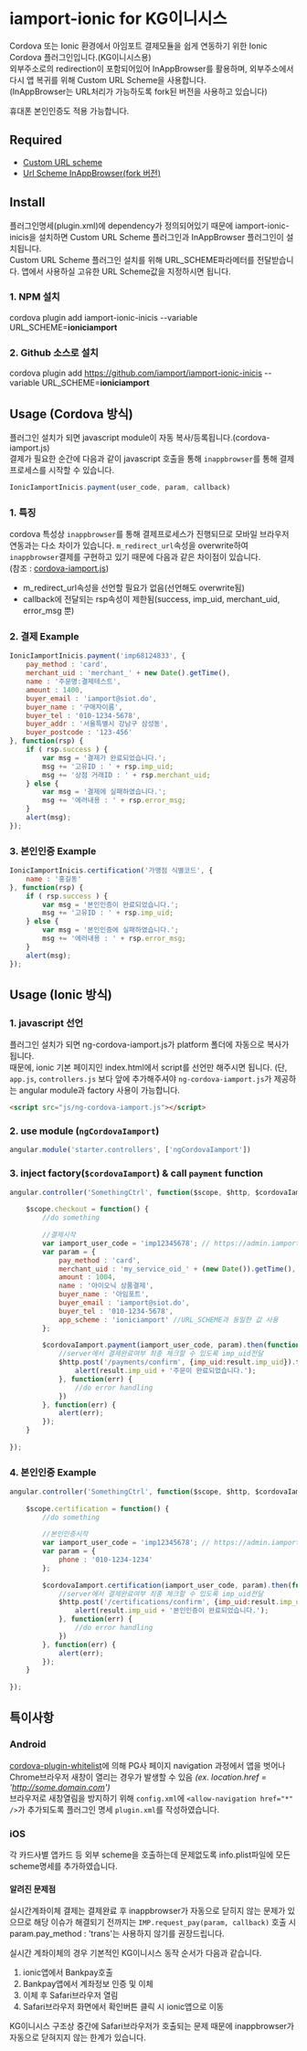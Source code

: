 # iamport-ionic for KG이니시스
Cordova 또는 Ionic 환경에서 아임포트 결제모듈을 쉽게 연동하기 위한 Ionic Cordova 플러그인입니다.(KG이니시스용)  
외부주소로의 redirection이 포함되어있어 InAppBrowser를 활용하며, 외부주소에서 다시 앱 복귀를 위해 Custom URL Scheme을 사용합니다.  
(InAppBrowser는 URL처리가 가능하도록 fork된 버전을 사용하고 있습니다)  

휴대폰 본인인증도 적용 가능합니다.   

## Required

- [Custom URL scheme](https://github.com/EddyVerbruggen/Custom-URL-scheme)
- [Url Scheme InAppBrowser(fork 버전)](https://github.com/iamport/cordova-plugin-inappbrowser)

## Install

플러그인명세(plugin.xml)에 dependency가 정의되어있기 때문에 iamport-ionic-inicis을 설치하면 Custom URL Scheme 플러그인과 InAppBrowser 플러그인이 설치됩니다.  
Custom URL Scheme 플러그인 설치를 위해 URL_SCHEME파라메터를 전달받습니다. 앱에서 사용하실 고유한 URL Scheme값을 지정하시면 됩니다.  

### 1. NPM 설치
cordova plugin add iamport-ionic-inicis --variable URL_SCHEME=**ioniciamport**

### 2. Github 소스로 설치
cordova plugin add https://github.com/iamport/iamport-ionic-inicis --variable URL_SCHEME=**ioniciamport**


## Usage (Cordova 방식)
플러그인 설치가 되면 javascript module이 자동 복사/등록됩니다.(cordova-iamport.js)  
결제가 필요한 순간에 다음과 같이 javascript 호출을 통해 `inappbrowser`를 통해 결제 프로세스를 시작할 수 있습니다.  

```javascript
IonicIamportInicis.payment(user_code, param, callback)
```

### 1. 특징  
cordova 특성상 `inappbrowser`를 통해 결제프로세스가 진행되므로 모바일 브라우저 연동과는 다소 차이가 있습니다. 
`m_redirect_url`속성을 overwrite하여 `inappbrowser`결제를 구현하고 있기 때문에 다음과 같은 차이점이 있습니다.  
(참조 : [cordova-iamport.js](https://github.com/iamport/iamport-ionic-inicis/blob/master/www/js/cordova-iamport.js#L18-L19))  

- m\_redirect\_url속성을 선언할 필요가 없음(선언해도 overwrite됨)  
- callback에 전달되는 rsp속성이 제한됨(success, imp\_uid, merchant\_uid, error\_msg 뿐)  

### 2. 결제 Example  
```javascript
IonicIamportInicis.payment('imp68124833', {
    pay_method : 'card',
    merchant_uid : 'merchant_' + new Date().getTime(),
    name : '주문명:결제테스트',
    amount : 1400,
    buyer_email : 'iamport@siot.do',
    buyer_name : '구매자이름',
    buyer_tel : '010-1234-5678',
    buyer_addr : '서울특별시 강남구 삼성동',
    buyer_postcode : '123-456'
}, function(rsp) {
    if ( rsp.success ) {
        var msg = '결제가 완료되었습니다.';
        msg += '고유ID : ' + rsp.imp_uid;
        msg += '상점 거래ID : ' + rsp.merchant_uid;
    } else {
        var msg = '결제에 실패하였습니다.';
        msg += '에러내용 : ' + rsp.error_msg;
    }
    alert(msg);
});
```

### 3. 본인인증 Example  
```javascript
IonicIamportInicis.certification('가맹점 식별코드', {
    name : '홍길동'
}, function(rsp) {
    if ( rsp.success ) {
        var msg = '본인인증이 완료되었습니다.';
        msg += '고유ID : ' + rsp.imp_uid;
    } else {
        var msg = '본인인증에 실패하였습니다.';
        msg += '에러내용 : ' + rsp.error_msg;
    }
    alert(msg);
});
```


## Usage (Ionic 방식)
### 1. javascript 선언  
플러그인 설치가 되면 ng-cordova-iamport.js가 platform 폴더에 자동으로 복사가 됩니다.  
때문에, ionic 기본 페이지인 index.html에서 script를 선언만 해주시면 됩니다. 
(단, `app.js`, `controllers.js` 보다 앞에 추가해주셔야 `ng-cordova-iamport.js`가 제공하는 angular module과 factory 사용이 가능합니다.  

```html
<script src="js/ng-cordova-iamport.js"></script>
```

### 2. use module (`ngCordovaIamport`)  

```javascript
angular.module('starter.controllers', ['ngCordovaIamport'])
```
### 3. inject factory(`$cordovaIamport`) & call `payment` function

```javascript
angular.controller('SomethingCtrl', function($scope, $http, $cordovaIamport) {
	
	$scope.checkout = function() {
		//do something
		
		//결제시작
		var iamport_user_code = 'imp12345678'; // https://admin.iamport.kr에 가입 후 발급
		var param = {
			pay_method : 'card',
			merchant_uid : 'my_service_oid_' + (new Date()).getTime(),
			amount : 1004,
			name : '아이오닉 상품결제',
			buyer_name : '아임포트',
			buyer_email : 'iamport@siot.do',
			buyer_tel : '010-1234-5678',
			app_scheme : 'ioniciamport' //URL_SCHEME과 동일한 값 사용
	    };
	
	    $cordovaIamport.payment(iamport_user_code, param).then(function(result) {
	    	//server에서 결제완료여부 최종 체크할 수 있도록 imp_uid전달
	    	$http.post('/payments/confirm', {imp_uid:result.imp_uid}).then(function(rsp) {
	    		alert(result.imp_uid + '주문이 완료되었습니다.');
	    	}, function(err) {
	    		//do error handling
	    	})
	    }, function(err) {
	    	alert(err);
	    });
	}
	
});
```

### 4. 본인인증 Example  
```javascript
angular.controller('SomethingCtrl', function($scope, $http, $cordovaIamport) {
	
	$scope.certification = function() {
		//do something
		
		//본인인증시작
		var iamport_user_code = 'imp12345678'; // https://admin.iamport.kr에 가입 후 발급
		var param = {
			phone : '010-1234-1234'
	    };
	
	    $cordovaIamport.certification(iamport_user_code, param).then(function(result) {
	    	//server에서 결제완료여부 최종 체크할 수 있도록 imp_uid전달
	    	$http.post('/certifications/confirm', {imp_uid:result.imp_uid}).then(function(rsp) {
	    		alert(result.imp_uid + '본인인증이 완료되었습니다.');
	    	}, function(err) {
	    		//do error handling
	    	})
	    }, function(err) {
	    	alert(err);
	    });
	}
	
});
```


## 특이사항  
### Android
[cordova-plugin-whitelist](https://github.com/apache/cordova-plugin-whitelist)에 의해 PG사 페이지 navigation 과정에서 앱을 벗어나 Chrome브라우저 새창이 열리는 경우가 발생할 수 있음 *(ex. location.href = 'http://some.domain.com')*  
브라우저로 새창열림을 방지하기 위해 `config.xml`에 `<allow-navigation href="*" />`가 추가되도록 플러그인 명세 `plugin.xml`를 작성하였습니다.  

### iOS
각 카드사별 앱카드 등 외부 scheme을 호출하는데 문제없도록 info.plist파일에 모든 scheme명세를 추가하였습니다.  

#### 알려진 문제점  
실시간계좌이체 결제는 결제완료 후 inappbrowser가 자동으로 닫히지 않는 문제가 있으므로 해당 이슈가 해결되기 전까지는 `IMP.request_pay(param, callback)` 호출 시 param.pay_method : 'trans'는 사용하지 않기를 권장드립니다.  

실시간 계좌이체의 경우 기본적인 KG이니시스 동작 순서가 다음과 같습니다. 

1. ionic앱에서 Bankpay호출
2. Bankpay앱에서 계좌정보 인증 및 이체
3. 이체 후 Safari브라우저 열림
4. Safari브라우저 화면에서 확인버튼 클릭 시 ionic앱으로 이동

KG이니시스 구조상 중간에 Safari브라우저가 호출되는 문제 때문에 inappbrowser가 자동으로 닫혀지지 않는 한계가 있습니다.  
